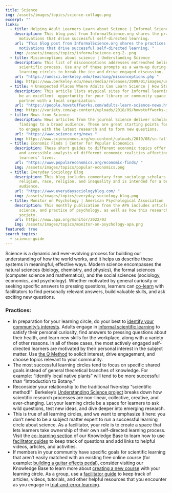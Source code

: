 ```yaml
---
title: Science
img: /assets/images/topics/science-collage.png
excerpt: ""
links:
  - title: Helping Adult Learners Learn about Science | Informal Science
    description: This blog post from InformalScience.org shares the practices and
      motivations that drive successful self-directed learning.
    url: "This blog post from InformalScience.org shares the practices and
      motivations that drive successful self-directed learning. "
    img: /assets/images/topics/informalscience-org-2-.png
  - title: Misconceptions about science | Understanding Science
    description: This list of misconceptions addresses entrenched beliefs about the
      scientific process. Use any of these prompts as a warm-up during your
      learning circles to break the ice and drive engaged discussion.
    url: "https://undsci.berkeley.edu/teaching/misconceptions.php "
    img: https://www.berkeley.edu/news/media/releases/2009/01/images/understand-logo.jpg
  - title: 4 Unexpected Places Where Adults Can Learn Science | How Stuff Works
    description: This article lists atypical sites for informal learning that could
      be an excellent  opportunity for your library or community space to
      partner with a local organization.
    url: "https://people.howstuffworks.com/adults-learn-science-news.htm "
    img: https://variety.com/wp-content/uploads/2018/09/howstuffworks-iheartmedia.png
  - title: News from Science
    description: News articles from the journal Science deliver scholarly research
      findings to a broad audience. These are great starting points for learners
      to engage with the latest research and to form new questions.
    url: "https://www.science.org/news "
    img: https://www.sciencenews.org/wp-content/uploads/2019/08/sn-fallback.png
  - title: Economic Finds | Center for Popular Economics
    description: These short guides to different economic topics offer a critical
      and accessible analysis of different economic realities affecting
      learners’ lives.
    url: "https://www.populareconomics.org/economic-finds/ "
    img: /assets/images/topics/popular-economics.png
  - title: Everyday Sociology Blog
    description: This blog includes commentary from sociology scholars on politics,
      religion, race, religion, and inequality and is intended for a broad
      audience.
    url: "https://www.everydaysociologyblog.com/ "
    img: /assets/images/topics/everyday-sociology-blog.png
  - title: Monitor on Psychology | American Psychological Association
    description: This monthly publication from the APA includes articles about the
      science, and practice of psychology, as well as how this research impacts
      society.
    url: https://www.apa.org/monitor/2022/03
    img: /assets/images/topics/monitor-on-psychology-apa.png
featured: true
search_topics:
  - science-guide
---
```

Science is a dynamic and ever-evolving process for building our understanding of how the world works, and it helps us describe these systems in meaningful, effective ways. Modern science encompasses the natural sciences (biology, chemistry, and physics), the formal sciences (computer science and mathematics), and the social sciences (sociology, economics, and psychology). Whether motivated by general curiosity or seeking specific answers to pressing questions, learners can [co-learn](https://docs.p2pu.org/facilitation/facilitation-basics) with facilitators to find personally relevant answers, build valuable skills, and ask exciting new questions.

### Practices:  

* In preparation for your learning circle, do your best to [identify your community’s interests](https://docs.p2pu.org/courses/set-your-intent). Adults engage in [informal scientific learning](https://www.informalscience.org/news-views/helping-adult-learners-learn-about-science) to satisfy their personal curiosity, find answers to pressing questions about their health, and learn new skills for the workplace, along with a variety of other reasons. In all of these cases, the most actively engaged self-directed learners are motivated by their personal interest in the subject matter. Use [the Q Method](https://docs.p2pu.org/courses/set-your-intent#the-q-method) to solicit interest, drive engagement, and choose topics relevant to your community.
* The most successful learning circles tend to focus on specific shared goals instead of general theoretical branches of knowledge. For example: “Identify local native plants” will tend to be more successful than “Introduction to Botany.”
* Reconsider your relationship to the traditional five-step “scientific method!”  Berkeley’s [Understanding Science project](https://undsci.berkeley.edu/article/0_0_0/howscienceworks_01) breaks down how scientific research processes are non-linear, collective, creative, and ever-changing. Let your learning circle be a space for learners to ask wild questions, test new ideas, and dive deeper into emerging research. 
* This is true of all learning circles, and we want to emphasize it here: you don’t need to be a subject matter expert to run a successful learning circle about science. As a facilitator, your role is to create a space that lets learners take ownership of their own self-directed learning process. Visit the [co-learning section](https://docs.p2pu.org/facilitation/facilitation-basics#becoming-a-co-learner) of our Knowledge Base to learn how to use [facilitator guides](https://docs.p2pu.org/courses/facilitator-guides) to keep track of questions and add links to helpful videos, articles, and activities.
* If members in your community have specific goals for scientific learning that aren’t easily matched with an existing free online course (for example: [building a guitar effects pedal](https://guitargearfinder.com/guides/diy-guitar-pedals/)), consider visiting our Knowledge Base to learn more about [creating a new course](https://docs.p2pu.org/courses/creating-courses) with your learning circle. As a group, use a [facilitator guide](https://docs.p2pu.org/courses/facilitator-guides) to keep track of articles, videos, tutorials, and other helpful resources that you encounter as you engage in [trial-and-error learning](https://undsci.berkeley.edu/teaching/misconceptions.php#b4).